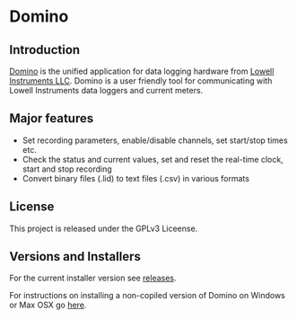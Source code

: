 # Domino
## Introduction
[Domino](https://lowellinstruments.com/products/domino/) is the unified application for data logging hardware from [Lowell Instruments LLC](https://lowellinstruments.com).  Domino is a user friendly tool for communicating with Lowell Instruments data loggers and current meters.
## Major features
* Set recording parameters, enable/disable channels, set start/stop times etc.
* Check the status and current values, set and reset the real-time clock, start and stop recording
* Convert binary files (.lid) to text files (.csv) in various formats

## License
This project is released under the GPLv3 Liceense.

## Versions and Installers
For the current installer version see [releases](https://github.com/LowellInstruments/Domino/releases).

For instructions on installing a non-copiled version of Domino on Windows or Max OSX go [here](https://docs.google.com/document/d/1XTJbaWQCGlz6biqpjBedaM95eXBzJDoDuvx9tnO_Ktc/edit?usp=sharing).
